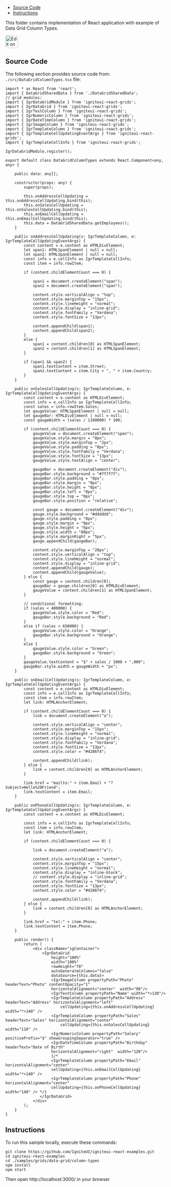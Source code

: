 <!-- NOTE: do not change this file because it will be auto re-generated from template file: -->
<!-- https://github.com/IgniteUI/igniteui-react-examples/tree/master/templates/sample/ReadMe.md -->

<!-- ## Table of Contents -->
<!-- - [Sample Preview](#Sample-Preview) -->
- [Source Code](#Source-Code)
- [Instructions](#Instructions)

This folder contains implementation of React application with example of Data Grid Column Types.
<!-- in the Data Grid component -->
<!-- [Data Grid](https://infragistics.com/Reactsite/components/data-grid.html) -->

<html lang="en" xmlns="http://www.w3.org/1999/xhtml">
    <body>
        <a target="_blank" href="https://codesandbox.io/s/github/IgniteUI/igniteui-react-examples/tree/master/samples/grids/data-grid/column-types?fontsize=14&hidenavigation=1&theme=dark&view=preview&file=/src/DataGridColumnTypes.tsx" rel="noopener noreferrer">
            <img height="40px" style="border-radius: 0.25rem" alt="Edit on CodeSandbox" src="https://static.infragistics.com/xplatform/images/sandbox/code.png"/>
        </a>
        <!-- <a target="_blank"
href="https://codesandbox.io/s/github/IgniteUI/igniteui-react-examples/tree/master/samples/maps/geo-map/binding-csv-points?fontsize=14&hidenavigation=1&theme=dark&view=preview">
            <img alt="Edit Sample" src="https://codesandbox.io/static/img/play-codesandbox.svg"/>
        </a> -->
        <!-- <a target="_blank" style="margin-left: 0.5rem"
href="https://codesandbox.io/embed/github/IgniteUI/igniteui-react-examples/tree/master/samples/grids/data-grid/column-types?fontsize=14&hidenavigation=1&theme=dark&view=preview&file=/src/DataGridColumnTypes.tsx">
            <img height="40px" style="border-radius: 5px" alt="View on CodeSandbox" src="https://static.infragistics.com/xplatform/images/sandbox/view.png"/>
        </a> -->
        <!-- <a target="_blank"
href="https://codesandbox.io/embed/github/IgniteUI/igniteui-react-examples/tree/master/samples/maps/geo-map/binding-csv-points?fontsize=14&hidenavigation=1&theme=dark&view=preview">
            <img alt="View on CodeSandbox" src="https://static.infragistics.com/xplatform/images/sandbox/view.png"/>
        </a>
https://codesandbox.io/embed/react-treemap-overview-rtb45
https://codesandbox.io/static/img/play-codesandbox.svg
https://codesandbox.io/embed/react-treemap-overview-rtb45?view=browser -->
    </body>
</html>

<!-- ## Sample Preview -->

<!-- <iframe
  src="https://codesandbox.io/embed/github/IgniteUI/igniteui-react-examples/tree/master/samples/grids/data-grid/column-types?fontsize=14&hidenavigation=1&theme=dark&view=preview&file=/src/DataGridColumnTypes.tsx"
  style="width:100%; height:400px; border:0; border-radius: 4px; overflow:hidden;"
  allow="accelerometer; ambient-light-sensor; camera; encrypted-media; geolocation; gyroscope; hid; microphone; midi; payment; usb; vr"
  sandbox="allow-forms allow-modals allow-popups allow-presentation allow-same-origin allow-scripts"
></iframe> -->

## Source Code

The following section provides source code from:
`./src/DataGridColumnTypes.tsx` file:

```tsx
import * as React from 'react';
import { DataGridSharedData } from './DataGridSharedData';
// grid modules:
import { IgrDataGridModule } from 'igniteui-react-grids';
import { IgrDataGrid } from 'igniteui-react-grids';
import { IgrTextColumn } from 'igniteui-react-grids';
import { IgrNumericColumn } from 'igniteui-react-grids';
import { IgrDateTimeColumn } from 'igniteui-react-grids';
import { IgrImageColumn } from 'igniteui-react-grids';
import { IgrTemplateColumn } from 'igniteui-react-grids';
import { IgrTemplateCellUpdatingEventArgs } from 'igniteui-react-grids';
import { IgrTemplateCellInfo } from 'igniteui-react-grids';

IgrDataGridModule.register();

export default class DataGridColumnTypes extends React.Component<any, any> {

    public data: any[];

    constructor(props: any) {
        super(props);

        this.onAddressCellUpdating = this.onAddressCellUpdating.bind(this);
        this.onSalesCellUpdating = this.onSalesCellUpdating.bind(this);
        this.onEmailCellUpdating = this.onEmailCellUpdating.bind(this);
        this.data = DataGridSharedData.getEmployees();
    }

    public onAddressCellUpdating(s: IgrTemplateColumn, e: IgrTemplateCellUpdatingEventArgs) {
        const content = e.content as HTMLDivElement;
        let span1: HTMLSpanElement | null = null;
        let span2: HTMLSpanElement | null = null;
        const info = e.cellInfo as IgrTemplateCellInfo;
        const item = info.rowItem;

        if (content.childElementCount === 0) {

            span1 = document.createElement("span");
            span2 = document.createElement("span");

            content.style.verticalAlign = "top";
            content.style.marginTop = "15px";
            content.style.lineHeight = "normal";
            content.style.display = "inline-grid";
            content.style.fontFamily = "Verdana";
            content.style.fontSize = "13px";

            content.appendChild(span1);
            content.appendChild(span2);
        }
        else {
            span1 = content.children[0] as HTMLSpanElement;
            span2 = content.children[1] as HTMLSpanElement;
        }

        if (span1 && span2) {
            span1.textContent = item.Street;
            span2.textContent = item.City + ", " + item.Country;
        }
    }

    public onSalesCellUpdating(s: IgrTemplateColumn, e: IgrTemplateCellUpdatingEventArgs) {
        const content = e.content as HTMLDivElement;
        const info = e.cellInfo as IgrTemplateCellInfo;
        const sales = info.rowItem.Sales;
        let gaugeValue: HTMLSpanElement | null = null;
        let gaugeBar: HTMLDivElement | null = null;
        const gaugeWidth = (sales / 1100000) * 100;

        if (content.childElementCount === 0) {
            gaugeValue = document.createElement("span");
            gaugeValue.style.margin = "0px";
            gaugeValue.style.marginTop = "2px";
            gaugeValue.style.padding = "0px";
            gaugeValue.style.fontFamily = "Verdana";
            gaugeValue.style.fontSize = "13px";
            gaugeValue.style.textAlign = "center";

            gaugeBar = document.createElement("div");
            gaugeBar.style.background = "#7f7f7f";
            gaugeBar.style.padding = "0px";
            gaugeBar.style.margin = "0px";
            gaugeBar.style.height = "6px";
            gaugeBar.style.left = "0px";
            gaugeBar.style.top = "0px";
            gaugeBar.style.position = "relative";

            const gauge = document.createElement("div");
            gauge.style.background = "#dddddd";
            gauge.style.padding = "0px";
            gauge.style.margin = "0px";
            gauge.style.height = "6px";
            gauge.style.width = "80px";
            gauge.style.marginRight = "5px";
            gauge.appendChild(gaugeBar);

            content.style.marginTop = "20px";
            content.style.verticalAlign = "top";
            content.style.lineHeight = "normal";
            content.style.display = "inline-grid";
            content.appendChild(gauge);
            content.appendChild(gaugeValue);
        } else {
            const gauge = content.children[0];
            gaugeBar = gauge.children[0] as HTMLDivElement;
            gaugeValue = content.children[1] as HTMLSpanElement;
        }

        // conditional formatting:
        if (sales < 400000) {
            gaugeValue.style.color = "Red";
            gaugeBar.style.background = "Red";
        }
        else if (sales < 650000) {
            gaugeValue.style.color = "Orange";
            gaugeBar.style.background = "Orange";
        }
        else {
            gaugeValue.style.color = "Green";
            gaugeBar.style.background = "Green";
        }
        gaugeValue.textContent = "$" + sales / 1000 + ",000";
        gaugeBar.style.width = gaugeWidth + "px";
    }

    public onEmailCellUpdating(s: IgrTemplateColumn, e: IgrTemplateCellUpdatingEventArgs) {
        const content = e.content as HTMLDivElement;
        const info = e.cellInfo as IgrTemplateCellInfo;
        const item = info.rowItem;
        let link: HTMLAnchorElement;

        if (content.childElementCount === 0) {
            link = document.createElement("a");

            content.style.verticalAlign = "center";
            content.style.marginTop = "15px";
            content.style.lineHeight = "normal";
            content.style.display = "inline-grid";
            content.style.fontFamily = "Verdana";
            content.style.fontSize = "13px";
            content.style.color = "#4286f4";

            content.appendChild(link);
        } else {
            link = content.children[0] as HTMLAnchorElement;
        }

        link.href = "mailto:" + item.Email + "?Subject=Hello%20Friend";
        link.textContent = item.Email;
    }

    public onPhoneCellUpdating(s: IgrTemplateColumn, e: IgrTemplateCellUpdatingEventArgs) {
        const content = e.content as HTMLDivElement;

        const info = e.cellInfo as IgrTemplateCellInfo;
        const item = info.rowItem;
        let link: HTMLAnchorElement;

        if (content.childElementCount === 0) {

            link = document.createElement("a");

            content.style.verticalAlign = "center";
            content.style.marginTop = "15px";
            content.style.lineHeight = "normal";
            content.style.display = "inline-block";
            // content.style.display = "inline-grid";
            content.style.fontFamily = "Verdana";
            content.style.fontSize = "13px";
            content.style.color = "#4286f4";

            content.appendChild(link);
        } else {
            link = content.children[0] as HTMLAnchorElement;
        }

        link.href = "tel:" + item.Phone;
        link.textContent = item.Phone;
    }

    public render() {
        return (
            <div className="igContainer">
                <IgrDataGrid
                    height="100%"
                    width="100%"
                    rowHeight="70"
                    autoGenerateColumns="false"
                    dataSource={this.data}>
                    <IgrImageColumn propertyPath="Photo" headerText="Photo" contentOpacity="1"
                    horizontalAlignment="center"  width="90"/>
                    <IgrTextColumn propertyPath="Name" width="*>130"/>
                    <IgrTemplateColumn propertyPath="Address" headerText="Address" horizontalAlignment="left"
                        cellUpdating={this.onAddressCellUpdating} width="*>140" />
                    <IgrTemplateColumn propertyPath="Sales" headerText="Sales" horizontalAlignment="center"
                        cellUpdating={this.onSalesCellUpdating} width="110" />
                    <IgrNumericColumn propertyPath="Salary" positivePrefix="$" showGroupingSeparator="true" />
                    <IgrDateTimeColumn propertyPath="Birthday" headerText="Date of Birth"
                    horizontalAlignment="right"  width="120"/>
                    {/*
                    <IgrTemplateColumn propertyPath="Email" horizontalAlignment="center"
                    cellUpdating={this.onEmailCellUpdating} width="*>140" />
                    <IgrTemplateColumn propertyPath="Phone" horizontalAlignment="center"
                    cellUpdating={this.onPhoneCellUpdating} width="140" /> */}
               </IgrDataGrid>
            </div>
        );
    }
}

```

## Instructions
To run this sample locally, execute these commands:

```
git clone https://github.com/IgniteUI/igniteui-react-examples.git
cd igniteui-react-examples
cd ./samples/grids/data-grid/column-types
npm install
npm start

```

Then open http://localhost:3000/ in your browser

